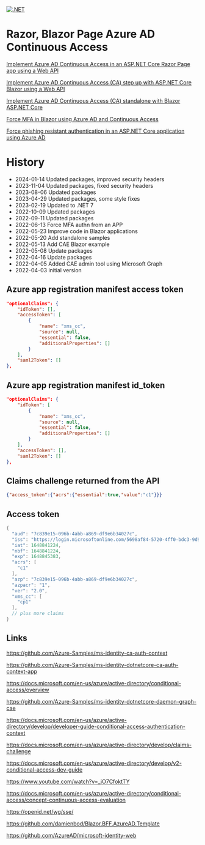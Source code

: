 [![.NET](https://github.com/damienbod/AspNetCoreAzureADCAE/actions/workflows/dotnet.yml/badge.svg)](https://github.com/damienbod/AspNetCoreAzureADCAE/actions/workflows/dotnet.yml)

# Razor, Blazor Page Azure AD Continuous Access

[Implement Azure AD Continuous Access in an ASP.NET Core Razor Page app using a Web API](https://damienbod.com/2022/04/20/implement-azure-ad-continuous-access-evaluation-in-an-asp-net-core-razor-page-app-using-a-web-api/)

[Implement Azure AD Continuous Access (CA) step up with ASP.NET Core Blazor using a Web API](https://damienbod.com/2022/05/23/implement-azure-ad-continuous-access-evaluation-cae-step-up-with-asp-net-core-blazor-using-a-web-api/)

[Implement Azure AD Continuous Access (CA) standalone with Blazor ASP.NET Core](https://damienbod.com/2022/05/30/implement-azure-ad-continuous-access-evaluation-cae-standalone-with-blazor-asp-net-core/)

[Force MFA in Blazor using Azure AD and Continuous Access](https://damienbod.com/2022/06/13/force-mfa-in-blazor-using-azure-ad-and-continuous-access/)

[Force phishing resistant authentication in an ASP.NET Core application using Azure AD](https://damienbod.com/2022/10/10/force-phishing-resistant-authentication-in-an-asp-net-core-application-using-azure-ad/)

# History 

- 2024-01-14 Updated packages, improved security headers
- 2023-11-04 Updated packages, fixed security headers
- 2023-08-06 Updated packages
- 2023-04-29 Updated packages, some style fixes
- 2023-02-19 Updated to .NET 7
- 2022-10-09 Updated packages
- 2022-09-11 Updated packages
- 2022-06-13 Force MFA authn from an APP
- 2022-05-23 Improve code in Blazor applications
- 2022-05-20 Add standalone samples
- 2022-05-13 Add CAE Blazor example
- 2022-05-08 Update packages
- 2022-04-16 Update packages
- 2022-04-05 Added CAE admin tool using Microsoft Graph
- 2022-04-03 initial version

## Azure app registration manifest access token

```json
"optionalClaims": {
	"idToken": [],
	"accessToken": [
		{
			"name": "xms_cc",
			"source": null,
			"essential": false,
			"additionalProperties": []
		}
	],
	"saml2Token": []
},
```

## Azure app registration manifest id_token

```json
"optionalClaims": {
	"idToken": [
		{
			"name": "xms_cc",
			"source": null,
			"essential": false,
			"additionalProperties": []
		}
	],
	"accessToken": [],
	"saml2Token": []
},
```

## Claims challenge returned from the API

```json
{"access_token":{"acrs":{"essential":true,"value":"c1"}}}
```

## Access token

```csharp
{
  "aud": "7c839e15-096b-4abb-a869-df9e6b34027c",
  "iss": "https://login.microsoftonline.com/5698af84-5720-4ff0-bdc3-9d9195314244/v2.0",
  "iat": 1648841224,
  "nbf": 1648841224,
  "exp": 1648845383,
  "acrs": [
    "c1"
  ],
  "azp": "7c839e15-096b-4abb-a869-df9e6b34027c",
  "azpacr": "1",
  "ver": "2.0",
  "xms_cc": [
    "cp1"
  ],
  // plus more claims
}
```

## Links

https://github.com/Azure-Samples/ms-identity-ca-auth-context

https://github.com/Azure-Samples/ms-identity-dotnetcore-ca-auth-context-app

https://docs.microsoft.com/en-us/azure/active-directory/conditional-access/overview

https://github.com/Azure-Samples/ms-identity-dotnetcore-daemon-graph-cae

https://docs.microsoft.com/en-us/azure/active-directory/develop/developer-guide-conditional-access-authentication-context

https://docs.microsoft.com/en-us/azure/active-directory/develop/claims-challenge

https://docs.microsoft.com/en-us/azure/active-directory/develop/v2-conditional-access-dev-guide

https://www.youtube.com/watch?v=_iO7CfoktTY

https://docs.microsoft.com/en-us/azure/active-directory/conditional-access/concept-continuous-access-evaluation

https://openid.net/wg/sse/

https://github.com/damienbod/Blazor.BFF.AzureAD.Template

https://github.com/AzureAD/microsoft-identity-web
